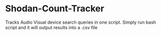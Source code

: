 # Shodan-Count-Tracker
Tracks Audio Visual device search queries in one script.  Simply run bash script and it will output results into a .csv file
